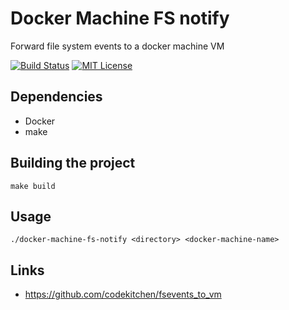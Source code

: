# Docker Machine FS notify

Forward file system events to a docker machine VM

[![Build Status](https://circleci.com/gh/Jimdo/docker-machine-fs-notify/tree/master.svg?style=shield)](https://circleci.com/gh/Jimdo/docker-machine-fs-notify)
[![MIT License](https://img.shields.io/badge/license-MIT-blue.svg "MIT License")](https://github.com/twbs/no-carrier/blob/master/LICENSE.txt)

## Dependencies

* Docker
* make

## Building the project

```
make build
```

## Usage

```
./docker-machine-fs-notify <directory> <docker-machine-name>
```

## Links

* https://github.com/codekitchen/fsevents_to_vm
